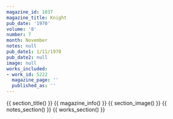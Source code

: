 ```yaml
---
magazine_id: 1037
magazine_title: Knight
pub_date: '1970'
volume: '8'
number: 7
month: November
notes: null
pub_date1: 1/11/1970
pub_date2: null
image: null
works_included:
- work_id: 5222
  magazine_page: ''
  published_as: ''
---
```


{{ section_title() }}
{{ magazine_info() }}
{{ section_image() }}
{{ notes_section() }}
{{ works_section() }}
